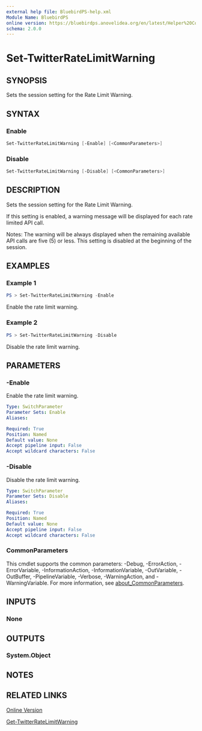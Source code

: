 ```yaml
---
external help file: BluebirdPS-help.xml
Module Name: BluebirdPS
online version: https://bluebirdps.anovelidea.org/en/latest/Helper%20Commands/Set-TwitterRateLimitWarning
schema: 2.0.0
---
```


# Set-TwitterRateLimitWarning

## SYNOPSIS

Sets the session setting for the Rate Limit Warning.

## SYNTAX

### Enable

```powershell
Set-TwitterRateLimitWarning [-Enable] [<CommonParameters>]
```

### Disable

```powershell
Set-TwitterRateLimitWarning [-Disable] [<CommonParameters>]
```

## DESCRIPTION

Sets the session setting for the Rate Limit Warning.

If this setting is enabled, a warning message will be displayed for each rate limited API call.

Notes:
The warning will be always displayed when the remaining available API calls are five (5) or less.
This setting is disabled at the beginning of the session.

## EXAMPLES

### Example 1

```powershell
PS > Set-TwitterRateLimitWarning -Enable
```

Enable the rate limit warning.

### Example 2

```powershell
PS > Set-TwitterRateLimitWarning -Disable
```

Disable the rate limit warning.

## PARAMETERS

### -Enable

Enable the rate limit warning.

```yaml
Type: SwitchParameter
Parameter Sets: Enable
Aliases:

Required: True
Position: Named
Default value: None
Accept pipeline input: False
Accept wildcard characters: False
```

### -Disable

Disable the rate limit warning.

```yaml
Type: SwitchParameter
Parameter Sets: Disable
Aliases:

Required: True
Position: Named
Default value: None
Accept pipeline input: False
Accept wildcard characters: False
```

### CommonParameters

This cmdlet supports the common parameters: -Debug, -ErrorAction, -ErrorVariable, -InformationAction, -InformationVariable, -OutVariable, -OutBuffer, -PipelineVariable, -Verbose, -WarningAction, and -WarningVariable. For more information, see [about_CommonParameters](http://go.microsoft.com/fwlink/?LinkID=113216).

## INPUTS

### None

## OUTPUTS

### System.Object

## NOTES

## RELATED LINKS

[Online Version](https://bluebirdps.anovelidea.org/en/latest/Helper%20Commands/Set-TwitterRateLimitWarning)

[Get-TwitterRateLimitWarning](https://bluebirdps.anovelidea.org/en/latest/Helper%20Commands/Get-TwitterRateLimitWarning)
